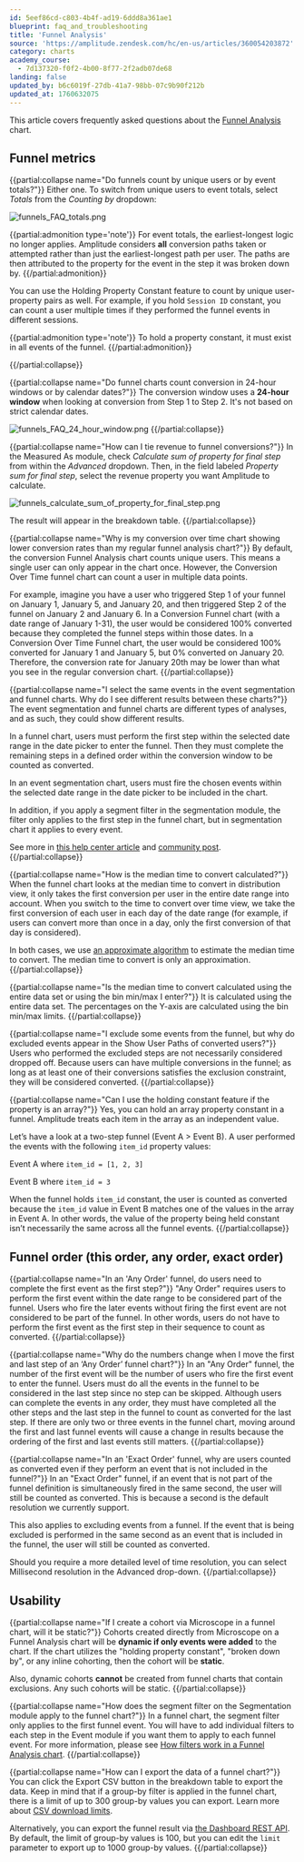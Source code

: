 ```yaml
---
id: 5eef86cd-c803-4b4f-ad19-6ddd8a361ae1
blueprint: faq_and_troubleshooting
title: 'Funnel Analysis'
source: 'https://amplitude.zendesk.com/hc/en-us/articles/360054203872'
category: charts
academy_course:
  - 7d137320-f0f2-4b00-8f77-2f2adb07de68
landing: false
updated_by: b6c6019f-27db-41a7-98bb-07c9b90f212b
updated_at: 1760632075
---
```

This article covers frequently asked questions about the [Funnel Analysis](/docs/analytics/charts/funnel-analysis) chart.

## Funnel metrics

{{partial:collapse name="Do funnels count by unique users or by event totals?"}}
Either one. To switch from unique users to event totals, select *Totals* from the *Counting by* dropdown:

![funnels_FAQ_totals.png](/docs/output/img/faq/funnels-faq-totals-png.png)

{{partial:admonition type='note'}}
For event totals, the earliest-longest logic no longer applies. Amplitude considers **all** conversion paths taken or attempted rather than just the earliest-longest path per user. The paths are then attributed to the property for the event in the step it was broken down by.
{{/partial:admonition}}

You can use the Holding Property Constant feature to count by unique user-property pairs as well. For example, if you hold `Session ID` constant, you can count a user multiple times if they performed the funnel events in different sessions.

{{partial:admonition type='note'}}
To hold a property constant, it must exist in all events of the funnel.
{{/partial:admonition}}

{{/partial:collapse}}

{{partial:collapse name="Do funnel charts count conversion in 24-hour windows or by calendar dates?"}}
The conversion window uses a **24-hour window** when looking at conversion from Step 1 to Step 2. It's not based on strict calendar dates.

![funnels_FAQ_24_hour_window.png](/docs/output/img/faq/funnels-faq-24-hour-window-png.png)
{{/partial:collapse}}


{{partial:collapse name="How can I tie revenue to funnel conversions?"}}
In the Measured As module, check *Calculate sum of property for final step* from within the *Advanced* dropdown. Then, in the field labeled *Property sum for final step*, select the revenue property you want Amplitude to calculate.

![funnels_calculate_sum_of_property_for_final_step.png](/docs/output/img/faq/funnels-calculate-sum-of-property-for-final-step-png.png)

The result will appear in the breakdown table.
{{/partial:collapse}}


{{partial:collapse name="Why is my conversion over time chart showing lower conversion rates than my regular funnel analysis chart?"}}
By default, the conversion Funnel Analysis chart counts unique users. This means a single user can only appear in the chart once. However, the Conversion Over Time funnel chart can count a user in multiple data points.

For example, imagine you have a user who triggered Step 1 of your funnel on January 1, January 5, and January 20, and then triggered Step 2 of the funnel on January 2 and January 6. In a Conversion Funnel chart (with a date range of January 1-31), the user would be considered 100% converted because they completed the funnel steps within those dates. In a Conversion Over Time Funnel chart, the user would be considered 100% converted for January 1 and January 5, but 0% converted on January 20. Therefore, the conversion rate for January 20th may be lower than what you see in the regular conversion chart.
{{/partial:collapse}}


{{partial:collapse name="I select the same events in the event segmentation and funnel charts. Why do I see different results between these charts?"}}
The event segmentation and funnel charts are different types of analyses, and as such, they could show different results.

In a funnel chart, users must perform the first step within the selected date range in the date picker to enter the funnel. Then they must complete the remaining steps in a defined order within the conversion window to be counted as converted.

In an event segmentation chart, users must fire the chosen events within the selected date range in the date picker to be included in the chart.

In addition, if you apply a segment filter in the segmentation module, the filter only applies to the first step in the funnel chart, but in segmentation chart it applies to every event.

See more in [this help center article](/docs/analytics/charts/funnel-analysis/funnel-analysis-how-amplitude-computes-conversions) and [community post](https://community.amplitude.com/building-and-sharing-your-analysis-58/what-is-the-difference-between-funnel-and-event-segmentation-charts-1873).
{{/partial:collapse}}


{{partial:collapse name="How is the median time to convert calculated?"}}
When the funnel chart looks at the median time to convert in distribution view, it only takes the first conversion per user in the entire date range into account. When you switch to the time to convert over time view, we take the first conversion of each user in each day of the date range (for example, if users can convert more than once in a day, only the first conversion of that day is considered).

In both cases, we use [an approximate algorithm](https://metamarkets.com/2013/histograms/) to estimate the median time to convert. The median time to convert is only an approximation.
{{/partial:collapse}}


{{partial:collapse name="Is the median time to convert calculated using the entire data set or using the bin min/max I enter?"}}
It is calculated using the entire data set. The percentages on the Y-axis are calculated using the bin min/max limits.
{{/partial:collapse}}


{{partial:collapse name="I exclude some events from the funnel, but why do excluded events appear in the Show User Paths of converted users?"}}
Users who performed the excluded steps are not necessarily considered dropped off. Because users can have multiple conversions in the funnel; as long as at least one of their conversions satisfies the exclusion constraint, they will be considered converted.
{{/partial:collapse}}


{{partial:collapse name="Can I use the holding constant feature if the property is an array?"}}
Yes, you can hold an array property constant in a funnel. Amplitude treats each item in the array as an independent value. 

Let’s have a look at a two-step funnel (Event A > Event B). A user performed the events with the following `item_id` property values:

Event A where `item_id = [1, 2, 3]`

Event B where `item_id = 3`

When the funnel holds `item_id` constant, the user is counted as converted because the `item_id` value in Event B matches one of the values in the array in Event A. In other words, the value of the property being held constant isn’t necessarily the same across all the funnel events.
{{/partial:collapse}}

## Funnel order (this order, any order, exact order)


{{partial:collapse name="In an 'Any Order' funnel, do users need to complete the first event as the first step?"}}
"Any Order" requires users to perform the first event within the date range to be considered part of the funnel. Users who fire the later events without firing the first event are not considered to be part of the funnel. In other words, users do not have to perform the first event as the first step in their sequence to count as converted.
{{/partial:collapse}}


{{partial:collapse name="Why do the numbers change when I move the first and last step of an ‘Any Order’ funnel chart?"}}
In an "Any Order" funnel, the number of the first event will be the number of users who fire the first event to enter the funnel. Users must do all the events in the funnel to be considered in the last step since no step can be skipped. Although users can complete the events in any order, they must have completed all the other steps and the last step in the funnel to count as converted for the last step. If there are only two or three events in the funnel chart, moving around the first and last funnel events will cause a change in results because the ordering of the first and last events still matters.
{{/partial:collapse}}


{{partial:collapse name="In an 'Exact Order' funnel, why are users counted as converted even if they perform an event that is not included in the funnel?"}}
In an "Exact Order" funnel, if an event that is not part of the funnel definition is simultaneously fired in the same second, the user will still be counted as converted. This is because a second is the default resolution we currently support.

This also applies to excluding events from a funnel. If the event that is being excluded is performed in the same second as an event that is included in the funnel, the user will still be counted as converted.

Should you require a more detailed level of time resolution, you can select Millisecond resolution in the Advanced drop-down.
{{/partial:collapse}}

## Usability


{{partial:collapse name="If I create a cohort via Microscope in a funnel chart, will it be static?"}}
Cohorts created directly from Microscope on a Funnel Analysis chart will be **dynamic if only events were added** to the chart. If the chart utilizes the "holding property constant", "broken down by", or any inline cohorting, then the cohort will be **static**.

Also, dynamic cohorts **cannot** be created from funnel charts that contain exclusions. Any such cohorts will be static.
{{/partial:collapse}}


{{partial:collapse name="How does the segment filter on the Segmentation module apply to the funnel chart?"}}
In a funnel chart, the segment filter only applies to the first funnel event. You will have to add individual filters to each step in the Event module if you want them to apply to each funnel event. For more information, please see [How filters work in a Funnel Analysis chart](/docs/analytics/charts/funnel-analysis/funnel-analysis-how-filters-work).
{{/partial:collapse}}


{{partial:collapse name="How can I export the data of a funnel chart?"}}
You can click the Export CSV button in the breakdown table to export the data. Keep in mind that if a group-by filter is applied in the funnel chart,  there is a limit of up to 300 group-by values you can export. Learn more about [CSV download limits](/docs/faq/limits).

Alternatively, you can export the funnel result via [the Dashboard REST API](/docs/apis/analytics/dashboard-rest). By default, the limit of group-by values is 100, but you can edit the `limit` parameter to export up to 1000 group-by values.
{{/partial:collapse}}